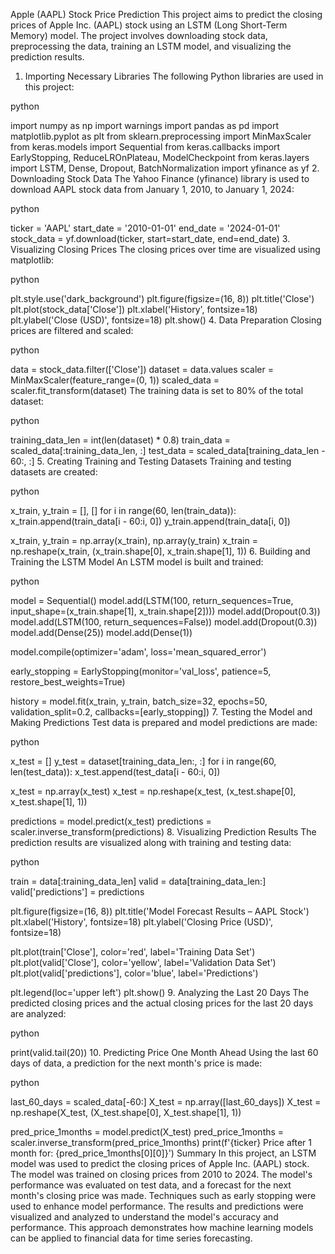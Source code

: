 Apple (AAPL) Stock Price Prediction
This project aims to predict the closing prices of Apple Inc. (AAPL) stock using an LSTM (Long Short-Term Memory) model. The project involves downloading stock data, preprocessing the data, training an LSTM model, and visualizing the prediction results.

1. Importing Necessary Libraries
The following Python libraries are used in this project:

python

import numpy as np
import warnings
import pandas as pd
import matplotlib.pyplot as plt
from sklearn.preprocessing import MinMaxScaler
from keras.models import Sequential
from keras.callbacks import EarlyStopping, ReduceLROnPlateau, ModelCheckpoint
from keras.layers import LSTM, Dense, Dropout, BatchNormalization
import yfinance as yf
2. Downloading Stock Data
The Yahoo Finance (yfinance) library is used to download AAPL stock data from January 1, 2010, to January 1, 2024:

python

ticker = 'AAPL'
start_date = '2010-01-01'
end_date = '2024-01-01'
stock_data = yf.download(ticker, start=start_date, end=end_date)
3. Visualizing Closing Prices
The closing prices over time are visualized using matplotlib:

python

plt.style.use('dark_background')
plt.figure(figsize=(16, 8))
plt.title('Close')
plt.plot(stock_data['Close'])
plt.xlabel('History', fontsize=18)
plt.ylabel('Close (USD)', fontsize=18)
plt.show()
4. Data Preparation
Closing prices are filtered and scaled:

python

data = stock_data.filter(['Close'])
dataset = data.values
scaler = MinMaxScaler(feature_range=(0, 1))
scaled_data = scaler.fit_transform(dataset)
The training data is set to 80% of the total dataset:

python

training_data_len = int(len(dataset) * 0.8)
train_data = scaled_data[:training_data_len, :]
test_data = scaled_data[training_data_len - 60:, :]
5. Creating Training and Testing Datasets
Training and testing datasets are created:

python

x_train, y_train = [], []
for i in range(60, len(train_data)):
    x_train.append(train_data[i - 60:i, 0])
    y_train.append(train_data[i, 0])

x_train, y_train = np.array(x_train), np.array(y_train)
x_train = np.reshape(x_train, (x_train.shape[0], x_train.shape[1], 1))
6. Building and Training the LSTM Model
An LSTM model is built and trained:

python

model = Sequential()
model.add(LSTM(100, return_sequences=True, input_shape=(x_train.shape[1], x_train.shape[2])))
model.add(Dropout(0.3))
model.add(LSTM(100, return_sequences=False))
model.add(Dropout(0.3))
model.add(Dense(25))
model.add(Dense(1))

model.compile(optimizer='adam', loss='mean_squared_error')

early_stopping = EarlyStopping(monitor='val_loss', patience=5, restore_best_weights=True)

history = model.fit(x_train, y_train, batch_size=32, epochs=50, validation_split=0.2, callbacks=[early_stopping])
7. Testing the Model and Making Predictions
Test data is prepared and model predictions are made:

python

x_test = []
y_test = dataset[training_data_len:, :]
for i in range(60, len(test_data)):
    x_test.append(test_data[i - 60:i, 0])

x_test = np.array(x_test)
x_test = np.reshape(x_test, (x_test.shape[0], x_test.shape[1], 1))

predictions = model.predict(x_test)
predictions = scaler.inverse_transform(predictions)
8. Visualizing Prediction Results
The prediction results are visualized along with training and testing data:

python

train = data[:training_data_len]
valid = data[training_data_len:]
valid['predictions'] = predictions

plt.figure(figsize=(16, 8))
plt.title('Model Forecast Results – AAPL Stock')
plt.xlabel('History', fontsize=18)
plt.ylabel('Closing Price (USD)', fontsize=18)

plt.plot(train['Close'], color='red', label='Training Data Set')
plt.plot(valid['Close'], color='yellow', label='Validation Data Set')
plt.plot(valid['predictions'], color='blue', label='Predictions')

plt.legend(loc='upper left')
plt.show()
9. Analyzing the Last 20 Days
The predicted closing prices and the actual closing prices for the last 20 days are analyzed:

python

print(valid.tail(20))
10. Predicting Price One Month Ahead
Using the last 60 days of data, a prediction for the next month's price is made:

python

last_60_days = scaled_data[-60:]
X_test = np.array([last_60_days])
X_test = np.reshape(X_test, (X_test.shape[0], X_test.shape[1], 1))

pred_price_1months = model.predict(X_test)
pred_price_1months = scaler.inverse_transform(pred_price_1months)
print(f'{ticker} Price after 1 month for: {pred_price_1months[0][0]}')
Summary
In this project, an LSTM model was used to predict the closing prices of Apple Inc. (AAPL) stock. The model was trained on closing prices from 2010 to 2024. The model's performance was evaluated on test data, and a forecast for the next month's closing price was made. Techniques such as early stopping were used to enhance model performance. The results and predictions were visualized and analyzed to understand the model's accuracy and performance. This approach demonstrates how machine learning models can be applied to financial data for time series forecasting.
